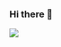 ### Hi there 👋

<img src="https://github-readme-stats.vercel.app/api/top-langs?username=sutangu&count_private=true&theme=dark&layout=compact" align="center">

<!--
**sutangu/sutangu** is a ✨ _special_ ✨ repository because its `README.md` (this file) appears on your GitHub profile.

Here are some ideas to get you started:

- 🔭 I’m currently working on ...
- 🌱 I’m currently learning ...
- 👯 I’m looking to collaborate on ...
- 🤔 I’m looking for help with ...
- 💬 Ask me about ...
- 📫 How to reach me: ...
- 😄 Pronouns: ...
- ⚡ Fun fact: ...
-->
